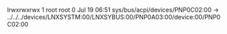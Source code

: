 lrwxrwxrwx 1 root root 0 Jul 19 06:51 sys/bus/acpi/devices/PNP0C02:00 -> ../../../devices/LNXSYSTM:00/LNXSYBUS:00/PNP0A03:00/device:00/PNP0C02:00
